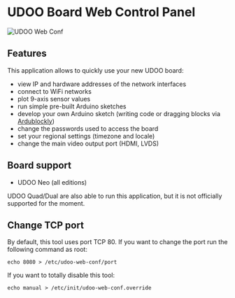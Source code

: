 # UDOO Board Web Control Panel
![UDOO Web Conf](https://www.udoo.org/wp-content/uploads/2017/12/webconf.png)

## Features
This application allows to quickly use your new UDOO board:

 * view IP and hardware addresses of the network interfaces
 * connect to WiFi networks
 * plot 9-axis sensor values
 * run simple pre-built Arduino sketches
 * develop your own Arduino sketch (writing code or dragging blocks via [Ardublockly](https://github.com/carlosperate/ardublockly))
 * change the passwords used to access the board
 * set your regional settings (timezone and locale)
 * change the main video output port (HDMI, LVDS)

## Board support

* UDOO Neo (all editions)

UDOO Quad/Dual are also able to run this application, but it is not officially supported for the moment.

## Change TCP port
By default, this tool uses port TCP 80. If you want to change the port run the following command as root:

    echo 8080 > /etc/udoo-web-conf/port

If you want to totally disable this tool:

    echo manual > /etc/init/udoo-web-conf.override

